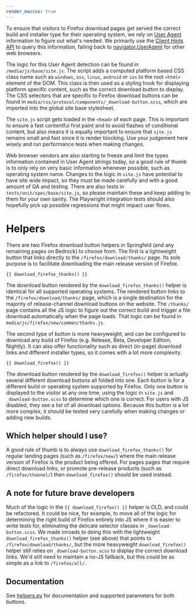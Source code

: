 ```yaml
---
render_macros: true
---
```


To ensure that visitors to Firefox download pages get served the correct build and installer type for their operating system, we rely on [User Agent](https://developer.mozilla.org/docs/Glossary/User_agent) information to figure out what's needed. We primarily use the [Client Hints API](https://developer.mozilla.org/docs/Web/HTTP/Guides/Client_hints) to query this information, falling back to [navigator.UserAgent](https://developer.mozilla.org/docs/Web/API/Navigator/userAgent) for other web browsers.

The logic for this User Agent detection can be found in `/media/js/base/site.js`. The script adds a computed platform based CSS class name such as `windows`, `osx`, `linux`, `android` or `ios` to the root `<html>` element of the DOM. This class is then used as a styling hook for displaying platform specific content, such as the correct download button to display. The CSS selectors that are specific to Firefox download buttons can be found in `media/css/protocol/components/_download-button.scss`, which are imported into the global site base stylesheet.

The `site.js` script gets loaded in the `<head>` of each page. This is important to ensure a fast contentful first paint and to avoid flashes of conditional content, but also means it is equally important to ensure that `site.js` remains small and fast since it is render blocking. Use your judgement here wisely and run performance tests when making changes.

Web browser vendors are also starting to freeze and limit the types information contained in User Agent strings today, so a good rule of thumb is to only rely on very basic information whenever possible, such as operating system name. Changes to the logic in `site.js` have potential to have site wide impact, so they must be made carefully and with a good amount of QA and testing. There are also tests in `tests/unit/spec/base/site.js`, so please maintain these and keep adding to them for your own sanity. The Playwright integration tests should also hopefully pick up possible regressions that might impact user flows.

# Helpers

There are two Firefox download button helpers in Springfeld (and any remaining pages on Bedrock) to choose from. The first is a lightweight button that links directly to the `/firefox/download/thanks/` page. Its sole purpose is to facilitate downloading the main release version of Firefox.

``` jinja
{{ download_firefox_thanks() }}
```

The download button rendered by the `download_firefox_thanks()` helper is identical for all supported operating systems. The rendered button links to the `/firefox/download/thanks/` page, which is a single destination for the majority of release-channel download buttons on the website. The `/thanks/` page contains all the JS logic to figure out the correct build and trigger a file download automatically when the page loads. That logic can be found in `media/js/firefox/new/common/thanks.js`.

The second type of button is more heavyweight, and can be configured to download any build of Firefox (e.g. Release, Beta, Developer Edition, Nightly). It can also offer functionality such as direct (in-page) download links and different installer types, so it comes with a lot more complexity.

``` jinja
{{ download_firefox() }}
```

The download button rendered by the `download_firefox()` helper is actually several different download buttons all folded into one. Each button is for a different build or operating system supported by Firefox. Only one button is displayed to the visitor at any one time, using the logic in `site.js` and `_download-button.scss` to determine which one is correct. For users with JS disabled, they see a list of all download options. Because this button is a lot more complex, it should be tested very carefully when making changes or adding new builds.

## Which helper should I use?

A good rule of thumb is to always use `download_firefox_thanks()` for regular landing pages (such as `/firefox/new/`) where the main release version of Firefox is the product being offered. For pages pages that require direct download links, or promote pre-release products (such as `/firefox/channel/`) then `download_firefox()` should be used instead.

## A note for future brave developers

Much of the logic in the `{{ download_firefox() }}` helper is OLD, and could be refactored. It could be nice, for example, to move all of the logic for determining the right build of Firefox entirely into JS where it is easier to write tests for, eliminating the delicate selector classes in `_download-button.scss`. We made inroads to doing this with the lightweight `download_firefox_thanks()` helper (see above) that points to `/firefox/download/thanks/`, but the more heavyweight `download_firefox()` helper still relies on `_download-button.scss` to display the correct download links. We'd still need to maintain a no-JS fallback, but this could be as simple as a link to `/firefox/all/`.

## Documentation

See [helpers.py](https://github.com/mozmeao/springfield/blob/main/springfield/firefox/templatetags/helpers.py) for documentation and supported parameters for both buttons.
